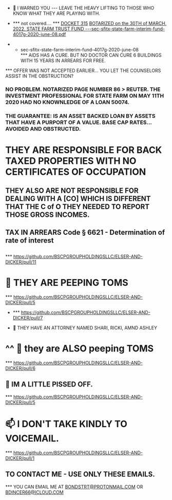 - 👋 I WARNED YOU --- LEAVE THE HEAVY LIFTING TO THOSE WHO KNOW WHAT THEY ARE PLAYING WITH.
- *** not covered....
*** [DOCKET 315](https://iapps.courts.state.ny.us/nyscef/ViewDocument?docIndex=gcMSDaFzm0ynPeXZKSHgLQ==)
[BOTARIZED on the 30TH of MARCH, 2022. STATE FARM TRUST FUND ---sec-sfitx-state-farm-interim-fund-4017g-2020-june-08.pdf](https://github.com/BSCPGROUPHOLDINGSLLC/BSCPGROUPHOLDINGSLLC/files/8378311/BOTARIZED.on.the.30TH.of.MARCH.2022.STATE.FARM.TRUST.FUND.---sec-sfitx-state-farm-interim-fund-4017g-2020-june-08.pdf)

- - sec-sfitx-state-farm-interim-fund-4017g-2020-june-08  
*** AIDS HAS A CURE. BUT NO DOCTOR CAN CURE 6 BUILDINGS WITH 15 YEARS IN ARREARS FOR FREE.

*** OFFER WAS NOT ACCEPTED EARLIER... YOU LET THE COUNSELORS ASSIST IN THE OBSTRUCTION?
### NO PROBLEM. NOTARIZED PAGE NUMBER 86 > REUTER. THE INVESTMENT PROFESSIONAL FOR STATE FARM ON MAY 11TH 2020 HAD NO KNOWNLEDGE OF A LOAN 50074.
### THE GUARANTEE: IS AN ASSET BACKED LOAN BY ASSETS THAT HAVE A PURPORT OF A VALUE. BASE CAP RATES... AVOIDED AND OBSTRUCTED.

        
# THEY ARE RESPONSIBLE FOR BACK TAXED PROPERTIES WITH NO CERTIFICATES OF OCCUPATION
 ## THEY ALSO ARE NOT RESPONSIBLE FOR DEALING WITH A [CO] WHICH IS DIFFERENT THAT THE C of O THEY NEEDED TO REPORT THOSE GROSS INCOMES.
 ## TAX IN ARREARS Code § 6621 - Determination of rate of interest
 ## 
  *** https://github.com/BSCPGROUPHOLDINGSLLC/ELSER-AND-DICKER/pull/11 
  
  
# 👀 THEY ARE PEEPING TOMS
  *** https://github.com/BSCPGROUPHOLDINGSLLC/ELSER-AND-DICKER/pull/5
        
-    
  *** https://github.com/BSCPGROUPHOLDINGSLLC/ELSER-AND-DICKER/pull/7 

          
- 🌱 THEY HAVE AN ATTORNEY NAMED SHARI, RICKI, AMND ASHLEY
# ^^  🌱 they are ALSO peeping TOMS
 *** https://github.com/BSCPGROUPHOLDINGSLLC/ELSER-AND-DICKER/pull/6 
## 💞️ IM A LITTLE PISSED OFF.
 *** https://github.com/BSCPGROUPHOLDINGSLLC/ELSER-AND-DICKER/pull/5
 
# 📫 I DON'T TAKE KINDLY TO VOICEMAIL.
 *** https://github.com/BSCPGROUPHOLDINGSLLC/ELSER-AND-DICKER/pull/1
 
 ## TO CONTACT ME - USE ONLY THESE EMAILS.
*** YOU CAN EMAIL ME AT BONDSTRT@PROTONMAIL.COM OR BDINCER66@ICLOUD.COM
